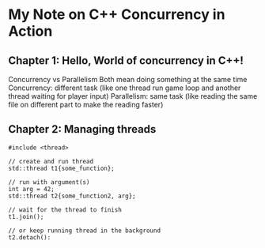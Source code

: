 # My Note on C++ Concurrency in Action

## Chapter 1: Hello, World of concurrency in C++!

Concurrency vs Parallelism
Both mean doing something at the same time
Concurrency: different task (like one thread run game loop and another thread waiting for player input)
Parallelism: same task (like reading the same file on different part to make the reading faster)


## Chapter 2: Managing threads

```
#include <thread>

// create and run thread
std::thread t1{some_function};

// run with argument(s)
int arg = 42;
std::thread t2{some_function2, arg};

// wait for the thread to finish
t1.join();

// or keep running thread in the background
t2.detach():
```